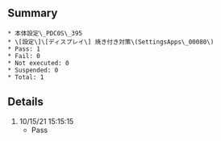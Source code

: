 ## Summary
	* 本体設定\_PDC0S\_395
	* \[設定\]\[ディスプレイ\] 焼き付き対策\(SettingsApps\_00080\)
	* Pass: 1
	* Fail: 0
	* Not executed: 0
	* Suspended: 0
	* Total: 1
## Details
1. 10/15/21 15:15:15
	* Pass
